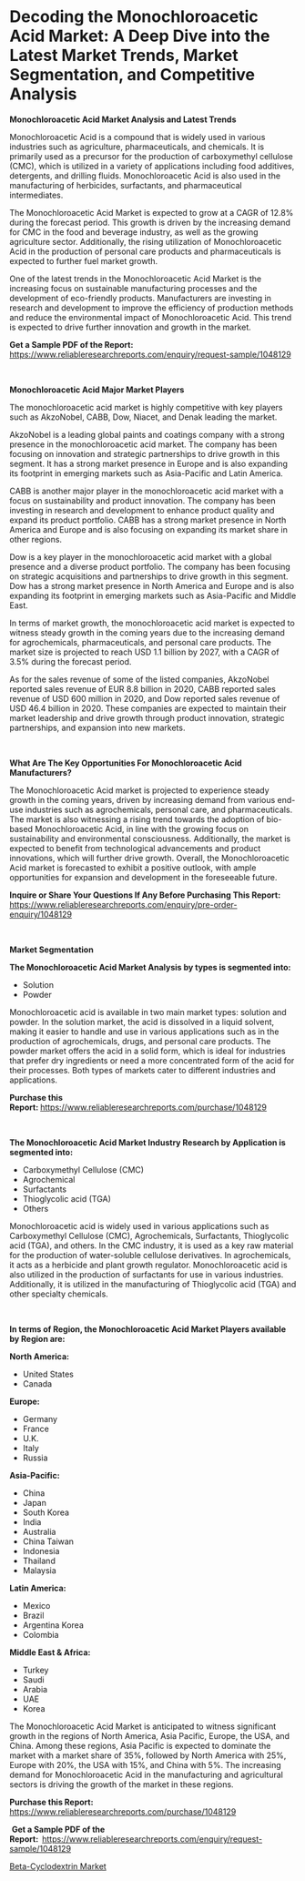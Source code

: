 <p><h1>Decoding the Monochloroacetic Acid Market: A Deep Dive into the Latest Market Trends, Market Segmentation, and Competitive Analysis</h1></p><p><strong>Monochloroacetic Acid Market Analysis and Latest Trends</strong></p>
<p><p>Monochloroacetic Acid is a compound that is widely used in various industries such as agriculture, pharmaceuticals, and chemicals. It is primarily used as a precursor for the production of carboxymethyl cellulose (CMC), which is utilized in a variety of applications including food additives, detergents, and drilling fluids. Monochloroacetic Acid is also used in the manufacturing of herbicides, surfactants, and pharmaceutical intermediates.</p><p>The Monochloroacetic Acid Market is expected to grow at a CAGR of 12.8% during the forecast period. This growth is driven by the increasing demand for CMC in the food and beverage industry, as well as the growing agriculture sector. Additionally, the rising utilization of Monochloroacetic Acid in the production of personal care products and pharmaceuticals is expected to further fuel market growth.</p><p>One of the latest trends in the Monochloroacetic Acid Market is the increasing focus on sustainable manufacturing processes and the development of eco-friendly products. Manufacturers are investing in research and development to improve the efficiency of production methods and reduce the environmental impact of Monochloroacetic Acid. This trend is expected to drive further innovation and growth in the market.</p></p>
<p><strong>Get a Sample PDF of the Report:&nbsp;</strong> <a href="https://www.reliableresearchreports.com/enquiry/request-sample/1048129">https://www.reliableresearchreports.com/enquiry/request-sample/1048129</a></p>
<p>&nbsp;</p>
<p><strong>Monochloroacetic Acid Major Market Players</strong></p>
<p><p>The monochloroacetic acid market is highly competitive with key players such as AkzoNobel, CABB, Dow, Niacet, and Denak leading the market. </p><p>AkzoNobel is a leading global paints and coatings company with a strong presence in the monochloroacetic acid market. The company has been focusing on innovation and strategic partnerships to drive growth in this segment. It has a strong market presence in Europe and is also expanding its footprint in emerging markets such as Asia-Pacific and Latin America.</p><p>CABB is another major player in the monochloroacetic acid market with a focus on sustainability and product innovation. The company has been investing in research and development to enhance product quality and expand its product portfolio. CABB has a strong market presence in North America and Europe and is also focusing on expanding its market share in other regions.</p><p>Dow is a key player in the monochloroacetic acid market with a global presence and a diverse product portfolio. The company has been focusing on strategic acquisitions and partnerships to drive growth in this segment. Dow has a strong market presence in North America and Europe and is also expanding its footprint in emerging markets such as Asia-Pacific and Middle East.</p><p>In terms of market growth, the monochloroacetic acid market is expected to witness steady growth in the coming years due to the increasing demand for agrochemicals, pharmaceuticals, and personal care products. The market size is projected to reach USD 1.1 billion by 2027, with a CAGR of 3.5% during the forecast period.</p><p>As for the sales revenue of some of the listed companies, AkzoNobel reported sales revenue of EUR 8.8 billion in 2020, CABB reported sales revenue of USD 600 million in 2020, and Dow reported sales revenue of USD 46.4 billion in 2020. These companies are expected to maintain their market leadership and drive growth through product innovation, strategic partnerships, and expansion into new markets.</p></p>
<p>&nbsp;</p>
<p><strong>What Are The Key Opportunities For Monochloroacetic Acid Manufacturers?</strong></p>
<p><p>The Monochloroacetic Acid market is projected to experience steady growth in the coming years, driven by increasing demand from various end-use industries such as agrochemicals, personal care, and pharmaceuticals. The market is also witnessing a rising trend towards the adoption of bio-based Monochloroacetic Acid, in line with the growing focus on sustainability and environmental consciousness. Additionally, the market is expected to benefit from technological advancements and product innovations, which will further drive growth. Overall, the Monochloroacetic Acid market is forecasted to exhibit a positive outlook, with ample opportunities for expansion and development in the foreseeable future.</p></p>
<p><strong>Inquire or Share Your Questions If Any Before Purchasing This Report:</strong> <a href="https://www.reliableresearchreports.com/enquiry/pre-order-enquiry/1048129">https://www.reliableresearchreports.com/enquiry/pre-order-enquiry/1048129</a></p>
<p>&nbsp;</p>
<p><strong>Market Segmentation</strong></p>
<p><strong>The Monochloroacetic Acid Market Analysis by types is segmented into:</strong></p>
<p><ul><li>Solution</li><li>Powder</li></ul></p>
<p><p>Monochloroacetic acid is available in two main market types: solution and powder. In the solution market, the acid is dissolved in a liquid solvent, making it easier to handle and use in various applications such as in the production of agrochemicals, drugs, and personal care products. The powder market offers the acid in a solid form, which is ideal for industries that prefer dry ingredients or need a more concentrated form of the acid for their processes. Both types of markets cater to different industries and applications.</p></p>
<p><strong>Purchase this Report:&nbsp;</strong><a href="https://www.reliableresearchreports.com/purchase/1048129">https://www.reliableresearchreports.com/purchase/1048129</a></p>
<p>&nbsp;</p>
<p><strong>The Monochloroacetic Acid Market Industry Research by Application is segmented into:</strong></p>
<p><ul><li>Carboxymethyl Cellulose (CMC)</li><li>Agrochemical</li><li>Surfactants</li><li>Thioglycolic acid (TGA)</li><li>Others</li></ul></p>
<p><p>Monochloroacetic acid is widely used in various applications such as Carboxymethyl Cellulose (CMC), Agrochemicals, Surfactants, Thioglycolic acid (TGA), and others. In the CMC industry, it is used as a key raw material for the production of water-soluble cellulose derivatives. In agrochemicals, it acts as a herbicide and plant growth regulator. Monochloroacetic acid is also utilized in the production of surfactants for use in various industries. Additionally, it is utilized in the manufacturing of Thioglycolic acid (TGA) and other specialty chemicals.</p></p>
<p>&nbsp;</p>
<p><strong>In terms of Region, the Monochloroacetic Acid Market Players available by Region are:</strong></p>
<p>
    <p> <strong> North America: </strong>
        <ul>
            <li>United States</li>
            <li>Canada</li>
        </ul>
        </p> 
    <p> <strong> Europe: </strong>
        <ul>
            <li>Germany</li>
            <li>France</li>
            <li>U.K.</li>
            <li>Italy</li>
            <li>Russia</li>
        </ul>
        </p> 
    <p> <strong> Asia-Pacific: </strong>
        <ul>
            <li>China</li>
            <li>Japan</li>
            <li>South Korea</li>
            <li>India</li>
            <li>Australia</li>
            <li>China Taiwan</li>
            <li>Indonesia</li>
            <li>Thailand</li>
            <li>Malaysia</li>
        </ul>
        </p> 
    <p> <strong> Latin America: </strong>
        <ul>
            <li>Mexico</li>
            <li>Brazil</li>
            <li>Argentina Korea</li>
            <li>Colombia</li>
        </ul>
        </p> 
    <p> <strong> Middle East & Africa: </strong>
        <ul>
            <li>Turkey</li>
            <li>Saudi</li>
            <li>Arabia</li>
            <li>UAE</li>
            <li>Korea</li>
        </ul>
    </p>
    </p>
<p><p>The Monochloroacetic Acid Market is anticipated to witness significant growth in the regions of North America, Asia Pacific, Europe, the USA, and China. Among these regions, Asia Pacific is expected to dominate the market with a market share of 35%, followed by North America with 25%, Europe with 20%, the USA with 15%, and China with 5%. The increasing demand for Monochloroacetic Acid in the manufacturing and agricultural sectors is driving the growth of the market in these regions.</p></p>
<p><strong>Purchase this Report: </strong><a href="https://www.reliableresearchreports.com/purchase/1048129">https://www.reliableresearchreports.com/purchase/1048129</a></p>
<p>&nbsp;<strong>Get a Sample PDF of the Report:&nbsp;&nbsp;</strong><a href="https://www.reliableresearchreports.com/enquiry/request-sample/1048129">https://www.reliableresearchreports.com/enquiry/request-sample/1048129</a></p>
<p><strong></strong></p>
<p><p><a href="https://gamy-alyssum-396.notion.site/Beta-Cyclodextrin-Market-Research-Report-Reveals-The-Latest-Trends-And-Opportunities-of-this-Market--1d01b891280d46e89c086aee559c6b6b">Beta-Cyclodextrin Market</a></p></p>